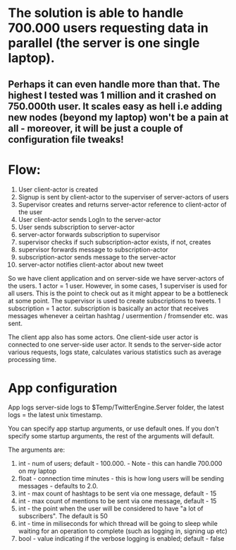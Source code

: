 # The solution is able to handle 700.000 users requesting data in parallel (the server is one single laptop). 
## Perhaps it can even handle more than that. The highest I tested was 1 million and it crashed on 750.000th user. It scales easy as hell i.e adding new nodes (beyond my laptop) won't be a pain at all - moreover, it will be just a couple of configuration file tweaks!

# Flow:

1. User client-actor is created
2. Signup is sent by client-actor to the superviser of server-actors of users
3. Supervisor creates and returns server-actor reference to client-actor of the user
4. User client-actor sends LogIn to the server-actor
5. User sends subscription to server-actor
6. server-actor forwards subscription to supervisor
7. supervisor checks if such subscription-actor exists, if not, creates
8. supervisor forwards message to subscription-actor
9. subscription-actor sends message to the server-actor
10. server-actor notifies client-actor about new tweet

So we have client application and on server-side we have server-actors of the users. 1 actor = 1 user. However, in some cases, 1 superviser is used for all users. This is the point to check out as it might appear to be a bottleneck at some point. The supervisor is used to create subscriptions to tweets. 1 subscription = 1 actor. subscription is basically an actor that receives messages whenever a ceirtan hashtag / usermention / fromsender etc. was sent.

The client app also has some actors. One client-side user actor is connected to one server-side user actor. It sends to the server-side actor various requests, logs state, calculates various statistics such as average processing time. 

# App configuration
App logs server-side logs to $Temp/TwitterEngine.Server folder, the latest logs = the latest unix timestamp.

You can specify app startup arguments, or use default ones. If you don't specify some startup arguments, the rest of the arguments will default.

The arguments are:

1. int - num of users; default - 100.000. - Note - this can handle 700.000 on my laptop
2. float - connection time minutes - this is how long users will be sending messages - defaults to 2.0.
3. int - max count of hashtags to be sent via one message, default - 15
4. int - max count of mentions to be sent via one message, default - 15
5. int - the point when the user will be considered to have "a lot of subscribers". The default is 50
6. int - time in miliseconds for which thread will be going to sleep while waiting for an operation to complete (such as logging in, signing up etc)
7. bool - value indicating if the verbose logging is enabled; default - false 